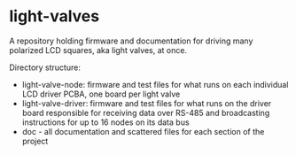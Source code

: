 # light-valves
A repository holding firmware and documentation for driving many polarized LCD squares, aka light valves, at once.

Directory structure:
* light-valve-node: firmware and test files for what runs on each individual LCD driver PCBA, one board per light valve
* light-valve-driver: firmware and test files for what runs on the driver board responsible for receiving data over RS-485 and broadcasting instructions for up to 16 nodes on its data bus
* doc - all documentation and scattered files for each section of the project
